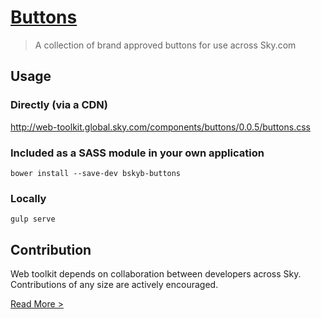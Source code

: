 [Buttons](http://skyglobal.github.io/buttons/) 
========================

> A collection of brand approved buttons for use across Sky.com

## Usage

### Directly (via a CDN)

http://web-toolkit.global.sky.com/components/buttons/0.0.5/buttons.css

### Included as a SASS module in your own application

`bower install --save-dev bskyb-buttons`

### Locally

`gulp serve`

## Contribution

Web toolkit depends on collaboration between developers across Sky. Contributions of any size are actively encouraged.

[Read More >](CONTRIBUTING.md)

